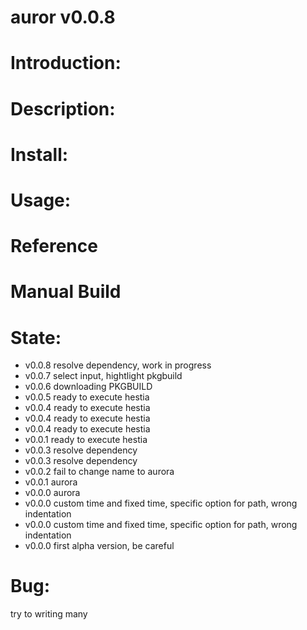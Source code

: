 auror v0.0.8
=============
Introduction:
=============

Description:
============

Install:
========

Usage:
======

Reference
=========

Manual Build
============

State:
======
* v0.0.8 resolve dependency, work in progress
* v0.0.7 select input, hightlight pkgbuild
* v0.0.6 downloading PKGBUILD
* v0.0.5 ready to execute hestia
* v0.0.4 ready to execute hestia
* v0.0.4 ready to execute hestia
* v0.0.4 ready to execute hestia
* v0.0.1 ready to execute hestia
* v0.0.3 resolve dependency
* v0.0.3 resolve dependency
* v0.0.2 fail to change name to aurora
* v0.0.1 aurora
* v0.0.0 aurora
* v0.0.0 custom time and fixed time, specific option for path, wrong indentation
* v0.0.0 custom time and fixed time, specific option for path, wrong indentation
* v0.0.0 first alpha version, be careful

Bug:
====
try to writing many


